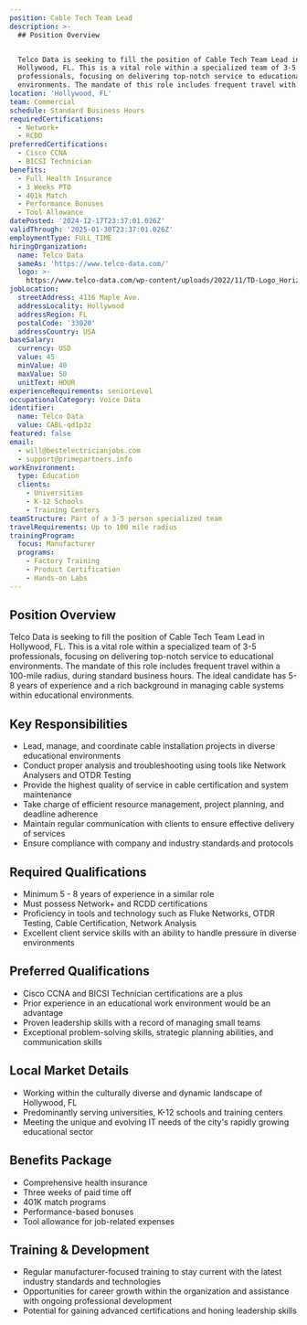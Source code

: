 ```yaml
---
position: Cable Tech Team Lead
description: >-
  ## Position Overview


  Telco Data is seeking to fill the position of Cable Tech Team Lead in
  Hollywood, FL. This is a vital role within a specialized team of 3-5
  professionals, focusing on delivering top-notch service to educational
  environments. The mandate of this role includes frequent travel with...
location: 'Hollywood, FL'
team: Commercial
schedule: Standard Business Hours
requiredCertifications:
  - Network+
  - RCDD
preferredCertifications:
  - Cisco CCNA
  - BICSI Technician
benefits:
  - Full Health Insurance
  - 3 Weeks PTO
  - 401k Match
  - Performance Bonuses
  - Tool Allowance
datePosted: '2024-12-17T23:37:01.026Z'
validThrough: '2025-01-30T23:37:01.026Z'
employmentType: FULL_TIME
hiringOrganization:
  name: Telco Data
  sameAs: 'https://www.telco-data.com/'
  logo: >-
    https://www.telco-data.com/wp-content/uploads/2022/11/TD-Logo_Horizontal_Color.webp
jobLocation:
  streetAddress: 4116 Maple Ave.
  addressLocality: Hollywood
  addressRegion: FL
  postalCode: '33020'
  addressCountry: USA
baseSalary:
  currency: USD
  value: 45
  minValue: 40
  maxValue: 50
  unitText: HOUR
experienceRequirements: seniorLevel
occupationalCategory: Voice Data
identifier:
  name: Telco Data
  value: CABL-qd1p3z
featured: false
email:
  - will@bestelectricianjobs.com
  - support@primepartners.info
workEnvironment:
  type: Education
  clients:
    - Universities
    - K-12 Schools
    - Training Centers
teamStructure: Part of a 3-5 person specialized team
travelRequirements: Up to 100 mile radius
trainingProgram:
  focus: Manufacturer
  programs:
    - Factory Training
    - Product Certification
    - Hands-on Labs
---
```




## Position Overview

Telco Data is seeking to fill the position of Cable Tech Team Lead in Hollywood, FL. This is a vital role within a specialized team of 3-5 professionals, focusing on delivering top-notch service to educational environments. The mandate of this role includes frequent travel within a 100-mile radius, during standard business hours. The ideal candidate has 5-8 years of experience and a rich background in managing cable systems within educational environments.

## Key Responsibilities

- Lead, manage, and coordinate cable installation projects in diverse educational environments
- Conduct proper analysis and troubleshooting using tools like Network Analysers and OTDR Testing
- Provide the highest quality of service in cable certification and system maintenance 
- Take charge of efficient resource management, project planning, and deadline adherence
- Maintain regular communication with clients to ensure effective delivery of services
- Ensure compliance with company and industry standards and protocols

## Required Qualifications

- Minimum 5 - 8 years of experience in a similar role
- Must possess Network+ and RCDD certifications
- Proficiency in tools and technology such as Fluke Networks, OTDR Testing, Cable Certification, Network Analysis
- Excellent client service skills with an ability to handle pressure in diverse environments

## Preferred Qualifications

- Cisco CCNA and BICSI Technician certifications are a plus
- Prior experience in an educational work environment would be an advantage
- Proven leadership skills with a record of managing small teams 
- Exceptional problem-solving skills, strategic planning abilities, and communication skills

## Local Market Details

- Working within the culturally diverse and dynamic landscape of Hollywood, FL
- Predominantly serving universities, K-12 schools and training centers
- Meeting the unique and evolving IT needs of the city's rapidly growing educational sector

## Benefits Package
- Comprehensive health insurance
- Three weeks of paid time off
- 401K match programs
- Performance-based bonuses
- Tool allowance for job-related expenses

## Training & Development

- Regular manufacturer-focused training to stay current with the latest industry standards and technologies
- Opportunities for career growth within the organization and assistance with ongoing professional development
- Potential for gaining advanced certifications and honing leadership skills
